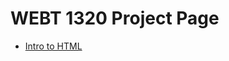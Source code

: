 # WEBT 1320 Project Page

<ul>
<li><a href="intro_to_HTML/index.html" target="_blank">Intro to HTML</a></li>

